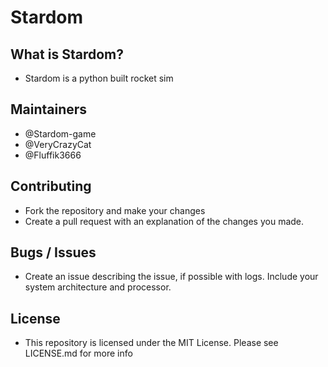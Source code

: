 # Stardom

## What is Stardom?
- Stardom is a python built rocket sim

## Maintainers 
- @Stardom-game
- @VeryCrazyCat
- @Fluffik3666

## Contributing
- Fork the repository and make your changes
- Create a pull request with an explanation of the changes you made.

## Bugs / Issues
- Create an issue describing the issue, if possible with logs. Include your system architecture and processor.

## License 
- This repository is licensed under the MIT License. Please see LICENSE.md for more info
